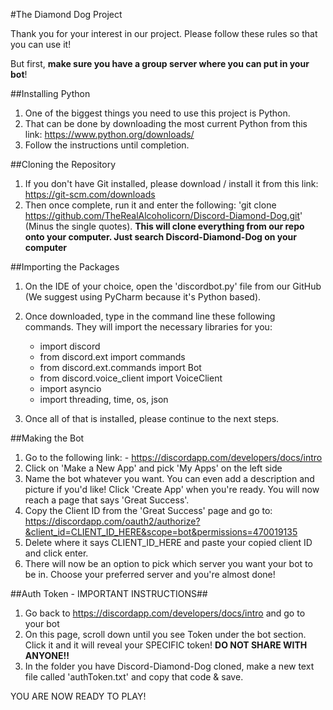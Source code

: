 #The Diamond Dog Project

Thank you for your interest in our project. Please follow these rules so that you can use it!  

But first, **make sure you have a group server where you can put in your bot**!

##Installing Python

1. One of the biggest things you need to use this project is Python. 
2. That can be done by downloading the most current Python from this link: https://www.python.org/downloads/
3. Follow the instructions until completion.

##Cloning the Repository
1. If you don't have Git installed, please download / install it from this link: https://git-scm.com/downloads
2. Then once complete, run it and enter the following: 'git clone https://github.com/TheRealAlcoholicorn/Discord-Diamond-Dog.git' (Minus the single quotes).
**This will clone everything from our repo onto your computer. Just search Discord-Diamond-Dog on your computer**


##Importing the Packages

1. On the IDE of your choice, open the 'discordbot.py' file from our GitHub (We suggest using PyCharm because it's Python based).
2. Once downloaded, type in the command line these following commands. They will import the necessary libraries for you:

    - import discord
    - from discord.ext import commands
    - from discord.ext.commands import Bot
    - from discord.voice_client import VoiceClient
    - import asyncio
    - import threading, time, os, json

3. Once all of that is installed, please continue to the next steps.

##Making the Bot

1. Go to the following link: -	https://discordapp.com/developers/docs/intro
2. Click on 'Make a New App' and pick 'My Apps' on the left side
3. Name the bot whatever you want. You can even add a description and picture if you'd like! Click 'Create App' when you're ready. You will now reach a page that says 'Great Success'.
4. Copy the Client ID from the 'Great Success' page and go to: https://discordapp.com/oauth2/authorize?&client_id=CLIENT_ID_HERE&scope=bot&permissions=470019135
5. Delete where it says CLIENT_ID_HERE and paste your copied client ID and click enter. 
6. There will now be an option to pick which server you want your bot to be in. Choose your preferred server and you're almost done!

##Auth Token - IMPORTANT INSTRUCTIONS##
1. Go back to https://discordapp.com/developers/docs/intro and go to your bot
2. On this page, scroll down until you see Token under the bot section. Click it and it will reveal your SPECIFIC token! **DO NOT SHARE WITH ANYONE!!**
3. In the folder you have Discord-Diamond-Dog cloned, make a new text file called 'authToken.txt' and copy that code & save. 


YOU ARE NOW READY TO PLAY!